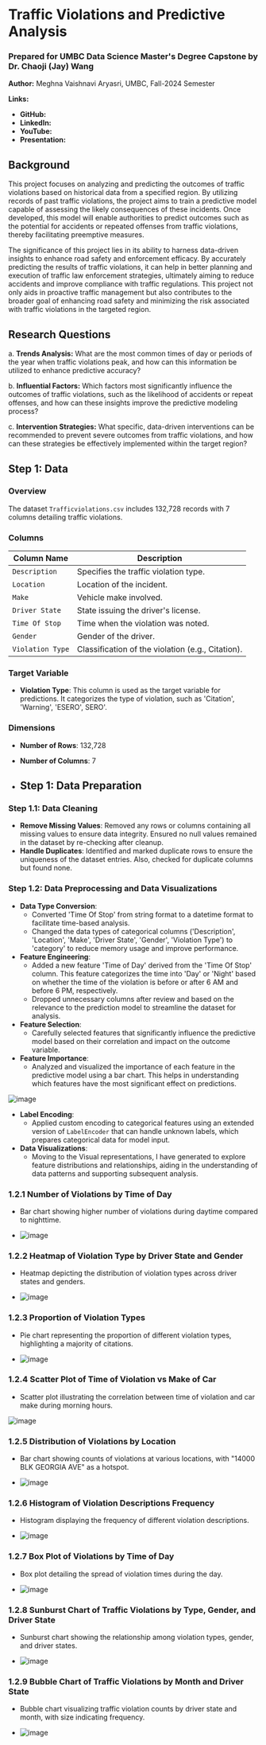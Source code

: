
# Traffic Violations and Predictive Analysis
### Prepared for UMBC Data Science Master's Degree Capstone by Dr. Chaoji (Jay) Wang

**Author:** Meghna Vaishnavi Aryasri, UMBC, Fall-2024 Semester

**Links:**
- **GitHub:** 
- **LinkedIn:** 
- **YouTube:** 
- **Presentation:** 

## Background

This project focuses on analyzing and predicting the outcomes of traffic violations based on historical data from a specified region. By utilizing records of past traffic violations, the project aims to train a predictive model capable of assessing the likely consequences of these incidents. Once developed, this model will enable authorities to predict outcomes such as the potential for accidents or repeated offenses from traffic violations, thereby facilitating preemptive measures.

The significance of this project lies in its ability to harness data-driven insights to enhance road safety and enforcement efficacy. By accurately predicting the results of traffic violations, it can help in better planning and execution of traffic law enforcement strategies, ultimately aiming to reduce accidents and improve compliance with traffic regulations. This project not only aids in proactive traffic management but also contributes to the broader goal of enhancing road safety and minimizing the risk associated with traffic violations in the targeted region.

## Research Questions

a. **Trends Analysis:** What are the most common times of day or periods of the year when traffic violations peak, and how can this information be utilized to enhance predictive accuracy?

b. **Influential Factors:** Which factors most significantly influence the outcomes of traffic violations, such as the likelihood of accidents or repeat offenses, and how can these insights improve the predictive modeling process?

c. **Intervention Strategies:** What specific, data-driven interventions can be recommended to prevent severe outcomes from traffic violations, and how can these strategies be effectively implemented within the target region?

## Step 1: Data

### Overview
The dataset `Trafficviolations.csv` includes 132,728 records with 7 columns detailing traffic violations.

### Columns

| Column Name    | Description                                   |
|----------------|-----------------------------------------------|
| `Description`  | Specifies the traffic violation type.         |
| `Location`     | Location of the incident.                     |
| `Make`         | Vehicle make involved.                        |
| `Driver State` | State issuing the driver's license.           |
| `Time Of Stop` | Time when the violation was noted.            |
| `Gender`       | Gender of the driver.                         |
| `Violation Type` | Classification of the violation (e.g., Citation). |

### Target Variable
- **Violation Type**: This column is used as the target variable for predictions. It categorizes the type of violation, such as 'Citation', 'Warning', 'ESERO', SERO'.

### Dimensions
- **Number of Rows**: 132,728
- **Number of Columns**: 7

- ## Step 1: Data Preparation

### Step 1.1: Data Cleaning
- **Remove Missing Values**: Removed any rows or columns containing all missing values to ensure data integrity. Ensured no null values remained in the dataset by re-checking after cleanup.
- **Handle Duplicates**: Identified and marked duplicate rows to ensure the uniqueness of the dataset entries. Also, checked for duplicate columns but found none.

### Step 1.2: Data Preprocessing and Data Visualizations
- **Data Type Conversion**: 
  - Converted 'Time Of Stop' from string format to a datetime format to facilitate time-based analysis.
  - Changed the data types of categorical columns ('Description', 'Location', 'Make', 'Driver State', 'Gender', 'Violation Type') to 'category' to reduce memory usage and improve performance.
- **Feature Engineering**:
  - Added a new feature 'Time of Day' derived from the 'Time Of Stop' column. This feature categorizes the time into 'Day' or 'Night' based on whether the time of the violation is before or after 6 AM and before 6 PM, respectively.
  - Dropped unnecessary columns after review and based on the relevance to the prediction model to streamline the dataset for analysis.
- **Feature Selection**:
  - Carefully selected features that significantly influence the predictive model based on their correlation and impact on the outcome variable.
- **Feature Importance**:
  - Analyzed and visualized the importance of each feature in the predictive model using a bar chart. This helps in understanding which features have the most significant effect on predictions.

![image](https://github.com/Meghnaaryasri/UMBC-DATA606-Capstone/assets/158225860/4720e2aa-078c-498f-be3b-596d8d37b772)


- **Label Encoding**:
  - Applied custom encoding to categorical features using an extended version of `LabelEncoder` that can handle unknown labels, which prepares categorical data for model input.
- **Data Visualizations**:
  - Moving to the Visual representations, I have generated to explore feature distributions and relationships, aiding in the understanding of data patterns and supporting subsequent analysis.
 
### 1.2.1 Number of Violations by Time of Day
- Bar chart showing higher number of violations during daytime compared to nighttime.

- ![image](https://github.com/Meghnaaryasri/UMBC-DATA606-Capstone/assets/158225860/6496ffd0-2177-4028-9260-097cb8fe5c29)

### 1.2.2 Heatmap of Violation Type by Driver State and Gender
- Heatmap depicting the distribution of violation types across driver states and genders.

- ![image](https://github.com/Meghnaaryasri/UMBC-DATA606-Capstone/assets/158225860/ba6fe195-901a-4b73-9363-817bb9c5ebda)


### 1.2.3 Proportion of Violation Types
- Pie chart representing the proportion of different violation types, highlighting a majority of citations.

- ![image](https://github.com/Meghnaaryasri/UMBC-DATA606-Capstone/assets/158225860/2f3d4c2d-5986-47bb-a860-f840ba9ddf9e)


### 1.2.4 Scatter Plot of Time of Violation vs Make of Car
- Scatter plot illustrating the correlation between time of violation and car make during morning hours.

![image](https://github.com/Meghnaaryasri/UMBC-DATA606-Capstone/assets/158225860/91902941-fa7a-4199-a898-faa10813928d)

### 1.2.5 Distribution of Violations by Location
- Bar chart showing counts of violations at various locations, with "14000 BLK GEORGIA AVE" as a hotspot.

- ![image](https://github.com/Meghnaaryasri/UMBC-DATA606-Capstone/assets/158225860/e9aa9010-dac1-40ea-ace9-80d0950d0e1b)


### 1.2.6 Histogram of Violation Descriptions Frequency
- Histogram displaying the frequency of different violation descriptions.

- ![image](https://github.com/Meghnaaryasri/UMBC-DATA606-Capstone/assets/158225860/471f959d-7c9b-4813-a925-fed133898146)


### 1.2.7 Box Plot of Violations by Time of Day
- Box plot detailing the spread of violation times during the day.

- ![image](https://github.com/Meghnaaryasri/UMBC-DATA606-Capstone/assets/158225860/14be8900-bfe4-45da-bee2-15b57ce6f539)


### 1.2.8 Sunburst Chart of Traffic Violations by Type, Gender, and Driver State
- Sunburst chart showing the relationship among violation types, gender, and driver states.

- ![image](https://github.com/Meghnaaryasri/UMBC-DATA606-Capstone/assets/158225860/313627b9-3dbf-42f6-8c8b-18da7b0b3ad6)


### 1.2.9 Bubble Chart of Traffic Violations by Month and Driver State
- Bubble chart visualizing traffic violation counts by driver state and month, with size indicating frequency.

- ![image](https://github.com/Meghnaaryasri/UMBC-DATA606-Capstone/assets/158225860/253d0933-5d39-4b30-97c3-a752f830e96b)



